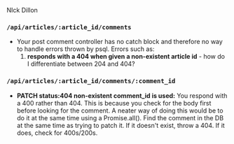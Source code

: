 NIck Dillon 

<!-- ### `/api/articles` 
 - **status:405 invalid request method for end-point:** PUT, DELETE, PATCH methods all should respond with a 405. Can handle this with `articlesRouter.route('/').all(()=>{})` -->
 
<!-- ### `/api/articles/:article_id` -->
 <!-- - **GET status:200 responds with a single article object:** Missing the article body -->
 <!-- - **PATCH status:200 and an updated article when given a body including a valid "inc_votes":** should be 200: "success", not 201: "created" -->
 <!-- - **GET status:400 URL contains an invalid article_id:** Uncaught error here. It defaults to 500 atm. This error is caused when you try and get an article with the id `'abc'` (invalid format) -->
 <!-- - **DELETE responds with 400 on invalid article_id:** same as above -->
 <!-- - **status:405 invalid request method for end-point:** PUT, DELETE, PATCH methods all should respond with a 405. -->

 ### `/api/articles/:article_id/comments`
<!-- - **GET responds with an array of comment objects:** Your comment object response includes the `article_id` key which needs to be removed  -->
<!-- - **GET responds with 400 for an invalid article_id:** Like in you specific article test if you enter an invalid kind of article_id it needs to respond with a 400 rather than a 500. -->
<!-- - **PATCH status:400 if given an invalid inc_votes:** if you patch with a bad inc_votes value (e.g. `{inc_votes: 'bananana'}`) it should respond with status 400 -->
-  Your post comment controller has no catch block and therefore no way to handle errors thrown by psql. Errors such as:
    1. **responds with a 404 when given a non-existent article id** - how do I differentiate between 204 and 404?
    <!-- 2. **responds with a 400 when given an invalid article id** -->
    <!-- 3. **responds with a 400 when given an invalid body referencing a non-existent column** -->
    <!-- 4. **responds with a 422 when given a non-existent username** -->
<!-- - **invalid methods respond with 405:** PUT PATCH DELETE -> 405 -->

 ### `/api/articles/:article_id/comments/:comment_id`
 <!-- - **PATCH status:200 and an updated comment when given a body including a valid "inc_votes":** 200, not 201 -->
 <!-- - **PATCH status:400 if given an invalid inc_votes:** if you patch with a bad inc_votes value (e.g. `{inc_votes: 'bananana'}`) it should respond with status 400 -->
 <!-- - **PATCH status:400 if invalid comment_id is used:** Gotta catch those invalid ids (e.g. /api/comments/bananana) -->
 - **PATCH status:404 non-existent comment_id is used:** You respond with a 400 rather than 404. This is because you check for the body first before looking for the comment. A neater way of doing this would be to do it at the same time using a Promise.all(). Find the comment in the DB at the same time as trying to patch it. If it doesn't exist, throw a 404. If it does, check for 400s/200s.
<!-- - **invalid methods respond with 405:** PUT PATCH DELETE -> 405 -->

<!-- ### `/api/users`
- **invalid methods respond with 405:** PUT PATCH DELETE -> 405 -->